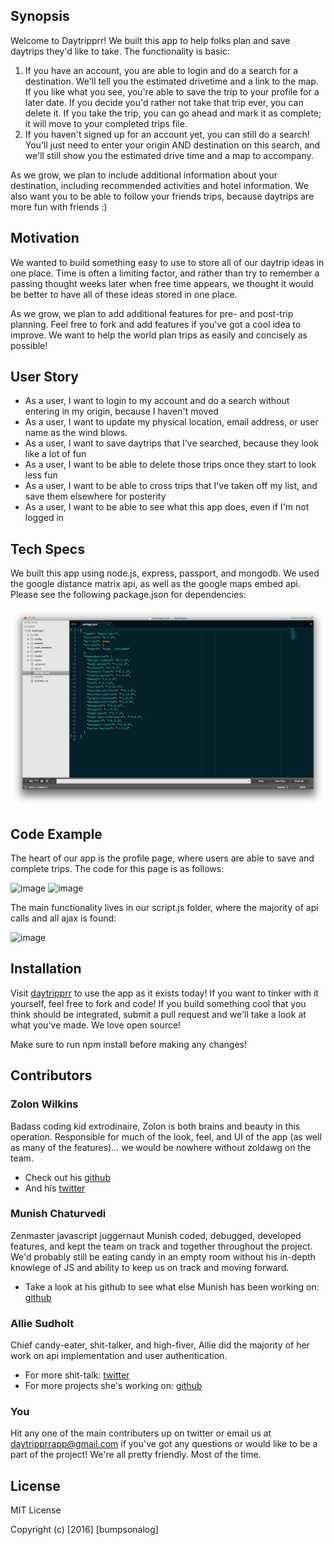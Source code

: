 ## Synopsis

Welcome to Daytripprr! We built this app to help folks plan and save daytrips they'd like to take. The functionality is basic: 

1. If you have an account, you are able to login and do a search for a destination. We'll tell you the estimated drivetime and a link to the map. If you like what you see, you're able to save the trip to your profile for a later date. If you decide you'd rather not take that trip ever, you can delete it. If you take the trip, you can go ahead and mark it as complete; it will move to your completed trips file.
2. If you haven't signed up for an account yet, you can still do a search! You'll just need to enter your origin AND destination on this search, and we'll still show you the estimated drive time and a map to accompany. 

As we grow, we plan to include additional information about your destination, including recommended activities and hotel information. We also want you to be able to follow your friends trips, because daytrips are more fun with friends :)

## Motivation

We wanted to build something easy to use to store all of our daytrip ideas in one place. Time is often a limiting factor, and rather than try to remember a passing thought weeks later when free time appears, we thought it would be better to have all of these ideas stored in one place. 

As we grow, we plan to add additional features for pre- and post-trip planning. Feel free to fork and add features if you've got a cool idea to improve. We want to help the world plan trips as easily and concisely as possible!

## User Story

* As a user, I want to login to my account and do a search without entering in my origin, because I haven't moved
* As a user, I want to update my physical location, email address, or user name as the wind blows.
* As a user, I want to save daytrips that I've searched, because they look like a lot of fun
* As a user, I want to be able to delete those trips once they start to look less fun
* As a user, I want to be able to cross trips that I've taken off my list, and save them elsewhere for posterity 
* As a user, I want to be able to see what this app does, even if I'm not logged in

## Tech Specs

We built this app using node.js, express, passport, and mongodb. We used the google distance matrix api, as well as the google maps embed api. Please see the following package.json for dependencies:

![image](/public/images/daytripprr_dependencies.png)
## Code Example

The heart of our app is the profile page, where users are able to save and complete trips. The code for this page is as follows:

![image](/Users/allisonsudholt/Desktop/profile_code_1.png)
![image](/Users/allisonsudholt/Desktop/profile_code_2.png)

The main functionality lives in our script.js folder, where the majority of api calls and all ajax is found:

![image](/Users/allisonsudholt/websites/daytripprr/public/images/scripts_show.png)


## Installation

Visit [daytripprr](https://daytripprr.herokuapp.com/) to use the app as it exists today! If you want to tinker with it yourself, feel free to fork and code! If you build something cool that you think should be integrated, submit a pull request and we'll take a look at what you've made. We love open source!

Make sure to run npm install before making any changes!


## Contributors
### Zolon Wilkins
Badass coding kid extrodinaire, Zolon is both brains and beauty in this operation. Responsible for much of the look, feel, and UI of the app (as well as many of the features)... we would be nowhere without zoldawg on the team. 

* Check out his [github](https://github.com/zolon4)
* And his [twitter](https://twitter.com/zolonw)

### Munish Chaturvedi
Zenmaster javascript juggernaut Munish coded, debugged, developed features, and kept the team on track and together throughout the project. We'd probably still be eating candy in an empty room without his in-depth knowlege of JS and ability to keep us on track and moving forward.

* Take a look at his github to see what else Munish has been working on: [github](https://github.com/Mooku1)

### Allie Sudholt
Chief candy-eater, shit-talker, and high-fiver, Allie did the majority of her work on api implementation and user authentication. 

* For more shit-talk: [twitter](https://twitter.com/mlleallie88)
* For more projects she's working on: [github](https://github.com/mlleallie)


### You
Hit any one of the main contributers up on twitter or email us at <daytripprrapp@gmail.com> if you've got any questions or would like to be a part of the project! We're all pretty friendly. Most of the time.

## License

MIT License

Copyright (c) [2016] [bumpsonalog]
